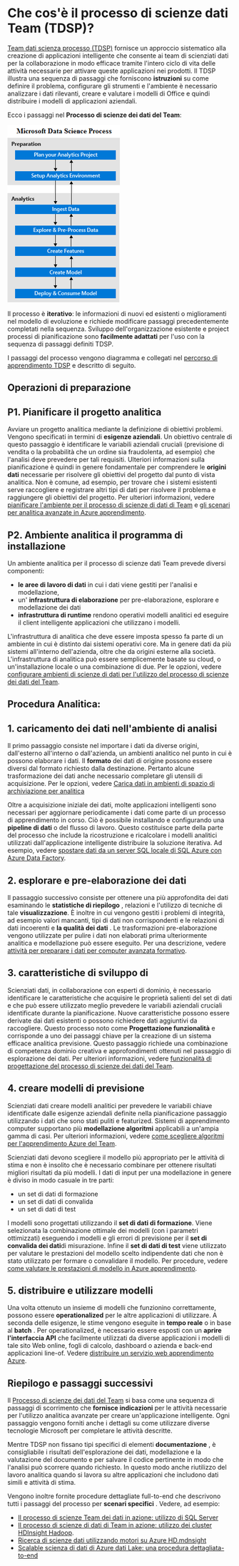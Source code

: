 <properties 
    pageTitle="Che cos'è processo scienza dei dati del Team?  | Microsoft Azure" 
    description="Il processo di scienze di dati del Team è un approccio sistematico metodo per la creazione di applicazioni intelligente che utilizzano analitica avanzate." 
    services="machine-learning" 
    documentationCenter="" 
    authors="bradsev"
    manager="jhubbard" 
    editor="cgronlun" />

<tags 
    ms.service="machine-learning" 
    ms.workload="data-services" 
    ms.tgt_pltfrm="na" 
    ms.devlang="na" 
    ms.topic="article" 
    ms.date="09/19/2016" 
    ms.author="bradsev" /> 


# <a name="what-is-the-team-data-science-process-tdsp"></a>Che cos'è il processo di scienze dati Team (TDSP)?

[Team dati scienza processo (TDSP)](data-science-process-overview.md) fornisce un approccio sistematico alla creazione di applicazioni intelligente che consente ai team di scienziati dati per la collaborazione in modo efficace tramite l'intero ciclo di vita delle attività necessarie per attivare queste applicazioni nei prodotti. Il TDSP illustra una sequenza di passaggi che forniscono **istruzioni** su come definire il problema, configurare gli strumenti e l'ambiente è necessario analizzare i dati rilevanti, creare e valutare i modelli di Office e quindi distribuire i modelli di applicazioni aziendali. 

Ecco i passaggi nel **Processo di scienze dei dati del Team**:  

![Estremità flusso di lavoro](./media/machine-learning-data-science-the-cortana-analytics-process/CAP-workflow.png)

Il processo è **iterativo**: le informazioni di nuovi ed esistenti o miglioramenti nel modello di evoluzione e richiede modificare passaggi precedentemente completati nella sequenza. Sviluppo dell'organizzazione esistente e project processi di pianificazione sono **facilmente adattati** per l'uso con la sequenza di passaggi definiti TDSP. 

I passaggi del processo vengono diagramma e collegati nel [percorso di apprendimento TDSP](https://azure.microsoft.com/documentation/learning-paths/cortana-analytics-process/) e descritto di seguito.  

## <a name="preparation-steps"></a>Operazioni di preparazione 

## <a name="p1-plan-the-analytics-project"></a>P1. Pianificare il progetto analitica 

Avviare un progetto analitica mediante la definizione di obiettivi problemi. Vengono specificati in termini di **esigenze aziendali**. Un obiettivo centrale di questo passaggio è identificare le variabili aziendali cruciali (previsione di vendita o la probabilità che un ordine sia fraudolenta, ad esempio) che l'analisi deve prevedere per tali requisiti. Ulteriori informazioni sulla pianificazione è quindi in genere fondamentale per comprendere le **origini dati** necessarie per risolvere gli obiettivi del progetto dal punto di vista analitica. Non è comune, ad esempio, per trovare che i sistemi esistenti serve raccogliere e registrare altri tipi di dati per risolvere il problema e raggiungere gli obiettivi del progetto. Per ulteriori informazioni, vedere [pianificare l'ambiente per il processo di scienze di dati di Team](machine-learning-data-science-plan-your-environment.md) e [gli scenari per analitica avanzate in Azure apprendimento](machine-learning-data-science-plan-sample-scenarios.md).  

## <a name="p2-setup-analytics-environment"></a>P2. Ambiente analitica il programma di installazione 

Un ambiente analitica per il processo di scienze dati Team prevede diversi componenti: 

- **le aree di lavoro di dati** in cui i dati viene gestiti per l'analisi e modellazione, 
- un' **infrastruttura di elaborazione** per pre-elaborazione, esplorare e modellazione dei dati
- **infrastruttura di runtime** rendono operativi modelli analitici ed eseguire il client intelligente applicazioni che utilizzano i modelli.  

L'infrastruttura di analitica che deve essere imposta spesso fa parte di un ambiente in cui è distinto dai sistemi operativi core. Ma in genere dati da più sistemi all'interno dell'azienda, oltre che da origini esterne alla società. L'infrastruttura di analitica può essere semplicemente basate su cloud, o un'installazione locale o una combinazione di due. Per le opzioni, vedere [configurare ambienti di scienze di dati per l'utilizzo del processo di scienze dei dati del Team](machine-learning-data-science-environment-setup.md).

## <a name="analytics-steps"></a>Procedura Analitica:  

## <a name="1-ingest-data-into-the-analytical-environment"></a>1. caricamento dei dati nell'ambiente di analisi 

Il primo passaggio consiste nel importare i dati da diverse origini, dall'esterno all'interno o dall'azienda, un ambienti analitico nel punto in cui è possono elaborare i dati. Il **formato** dei dati di origine possono essere diversi dal formato richiesto dalla destinazione. Pertanto alcune trasformazione dei dati anche necessario completare gli utensili di acquisizione. Per le opzioni, vedere [Carica dati in ambienti di spazio di archiviazione per analitica](machine-learning-data-science-ingest-data.md)

Oltre a acquisizione iniziale dei dati, molte applicazioni intelligenti sono necessari per aggiornare periodicamente i dati come parte di un processo di apprendimento in corso. Ciò è possibile installando e configurando una **pipeline di dati** o del flusso di lavoro. Questo costituisce parte della parte del processo che include la ricostruzione e ricalcolare i modelli analitici utilizzati dall'applicazione intelligente distribuire la soluzione iterativa. Ad esempio, vedere [spostare dati da un server SQL locale di SQL Azure con Azure Data Factory](machine-learning-data-science-move-sql-azure-adf.md).


## <a name="2-explore-and-pre-process-data"></a>2. esplorare e pre-elaborazione dei dati 

Il passaggio successivo consiste per ottenere una più approfondita dei dati esaminando le **statistiche di riepilogo** , relazioni e l'utilizzo di tecniche di tale **visualizzazione**. È inoltre in cui vengono gestiti i problemi di integrità, ad esempio valori mancanti, tipi di dati non corrispondenti e le relazioni di dati incoerenti e **la qualità dei dati** . Le trasformazioni pre-elaborazione vengono utilizzate per pulire i dati non elaborati prima ulteriormente analitica e modellazione può essere eseguito. Per una descrizione, vedere [attività per preparare i dati per computer avanzata formativo](machine-learning-data-science-prepare-data.md).


## <a name="3-develop-features"></a>3. caratteristiche di sviluppo di 

Scienziati dati, in collaborazione con esperti di dominio, è necessario identificare le caratteristiche che acquisire le proprietà salienti del set di dati e che può essere utilizzato meglio prevedere le variabili aziendali cruciali identificate durante la pianificazione. Nuove caratteristiche possono essere derivate dai dati esistenti o possono richiedere dati aggiuntivi da raccogliere. Questo processo noto come **Progettazione funzionalità** e corrisponde a uno dei passaggi chiave per la creazione di un sistema efficace analitica previsione. Questo passaggio richiede una combinazione di competenza dominio creativa e approfondimenti ottenuti nel passaggio di esplorazione dei dati. Per ulteriori informazioni, vedere [funzionalità di progettazione del processo di scienze dei dati del Team](machine-learning-data-science-create-features.md).


## <a name="4-create-predictive-models"></a>4. creare modelli di previsione 

Scienziati dati creare modelli analitici per prevedere le variabili chiave identificate dalle esigenze aziendali definite nella pianificazione passaggio utilizzando i dati che sono stati puliti e featurized. Sistemi di apprendimento computer supportano più **modellazione algoritmi** applicabili a un'ampia gamma di casi. Per ulteriori informazioni, vedere [come scegliere algoritmi per l'apprendimento Azure del Team](machine-learning-algorithm-choice.md).

Scienziati dati devono scegliere il modello più appropriato per le attività di stima e non è insolito che è necessario combinare per ottenere risultati migliori risultati da più modelli. I dati di input per una modellazione in genere è diviso in modo casuale in tre parti:

- un set di dati di formazione 
- un set di dati di convalida 
- un set di dati di test 

I modelli sono progettati utilizzando il **set di dati di formazione**. Viene selezionata la combinazione ottimale dei modelli (con i parametri ottimizzati) eseguendo i modelli e gli errori di previsione per il **set di convalida dei dati**di misurazione. Infine il **set di dati di test** viene utilizzato per valutare le prestazioni del modello scelto indipendente dati che non è stato utilizzato per formare o convalidare il modello.  Per procedure, vedere [come valutare le prestazioni di modello in Azure apprendimento](machine-learning-evaluate-model-performance.md).


## <a name="5-deploy-and-consume-models"></a>5. distribuire e utilizzare modelli 

Una volta ottenuto un insieme di modelli che funzionino correttamente, possono essere **operationalized** per le altre applicazioni di utilizzare. A seconda delle esigenze, le stime vengono eseguite in **tempo reale** o in base al **batch** . Per operationalized, è necessario essere esposti con un **aprire l'interfaccia API** che facilmente utilizzati da diverse applicazioni i modelli di tale sito Web online, fogli di calcolo, dashboard o azienda e back-end applicazioni line-of. Vedere [distribuire un servizio web apprendimento Azure](machine-learning-publish-a-machine-learning-web-service.md).

## <a name="summary-and-next-steps"></a>Riepilogo e passaggi successivi

Il [Processo di scienze dei dati del Team](https://azure.microsoft.com/documentation/learning-paths/cortana-analytics-process/) si basa come una sequenza di passaggi di scorrimento che **fornisce indicazioni** per le attività necessarie per l'utilizzo analitica avanzate per creare un'applicazione intelligente. Ogni passaggio vengono forniti anche i dettagli su come utilizzare diverse tecnologie Microsoft per completare le attività descritte. 

Mentre TDSP non fissano tipi specifici di elementi **documentazione** , è consigliabile i risultati dell'esplorazione dei dati, modellazione e la valutazione del documento e per salvare il codice pertinente in modo che l'analisi può scorrere quando richiesto. In questo modo anche riutilizzo del lavoro analitica quando si lavora su altre applicazioni che includono dati simili e attività di stima.

Vengono inoltre fornite procedure dettagliate full-to-end che descrivono tutti i passaggi del processo per **scenari specifici** . Vedere, ad esempio:

- [Il processo di scienze Team dei dati in azione: utilizzo di SQL Server](machine-learning-data-science-process-sql-walkthrough.md)
- [Il processo di scienze di dati di Team in azione: utilizzo dei cluster HDInsight Hadoop](machine-learning-data-science-process-hive-walkthrough.md).
- [Ricerca di scienze dati utilizzando motori su Azure HD.mdnsight](machine-learning-data-science-spark-overview.md)
- [Scalable scienza di dati di Azure dati Lake: una procedura dettagliata-to-end](machine-learning-data-science-process-data-lake-walkthrough.md)

 
